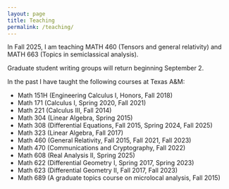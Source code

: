 ```yaml
---
layout: page
title: Teaching
permalink: /teaching/
---
```


In Fall 2025, I am teaching MATH 460 (Tensors and general relativity) and MATH 663 (Topics in semiclassical analysis).

Graduate student writing groups will return beginning September 2.

In the past I have taught the following courses at Texas A&amp;M:  
* Math 151H (Engineering Calculus I, Honors, Fall 2018)</li>
* Math 171 (Calculus I, Spring 2020, Fall 2021)</li>
* Math 221 (Calculus III, Fall 2014)</li>
* Math 304 (Linear Algebra, Spring 2015)</li>
* Math 308 (Differential Equations, Fall 2015, Spring 2024, Fall 2025)</li>
* Math 323 (Linear Algebra, Fall 2017)</li>
* Math 460 (General Relativity, Fall 2015, Fall 2021, Fall 2023)</li>
* Math 470 (Communications and Cryptography, Fall 2022)</li>
* Math 608 (Real Analysis II, Spring 2025)
* Math 622 (Differential Geometry I, Spring 2017, Spring 2023)</li>
* Math 623 (Differential Geometry II, Fall 2017, Fall 2023)</li>
* Math 689 (A graduate topics course on microlocal analysis, Fall 2015)</li>

